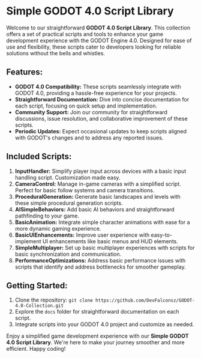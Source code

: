 # Simple GODOT 4.0 Script Library

Welcome to our straightforward **GODOT 4.0 Script Library**. This collection offers a set of practical scripts and tools to enhance your game development experience with the GODOT Engine 4.0. Designed for ease of use and flexibility, these scripts cater to developers looking for reliable solutions without the bells and whistles.

## Features:

- **GODOT 4.0 Compatibility:** These scripts seamlessly integrate with GODOT 4.0, providing a hassle-free experience for your projects.
- **Straightforward Documentation:** Dive into concise documentation for each script, focusing on quick setup and implementation.
- **Community Support:** Join our community for straightforward discussions, issue resolution, and collaborative improvement of these scripts.
- **Periodic Updates:** Expect occasional updates to keep scripts aligned with GODOT's changes and to address any reported issues.

## Included Scripts:

1. **InputHandler:** Simplify player input across devices with a basic input handling script. Customization made easy.
2. **CameraControl:** Manage in-game cameras with a simplified script. Perfect for basic follow systems and camera transitions.
3. **ProceduralGeneration:** Generate basic landscapes and levels with these simple procedural generation scripts.
4. **AISimpleBehaviors:** Add basic AI behaviors and straightforward pathfinding to your game.
5. **BasicAnimation:** Integrate simple character animations with ease for a more dynamic gaming experience.
6. **BasicUIEnhancements:** Improve user experience with easy-to-implement UI enhancements like basic menus and HUD elements.
7. **SimpleMultiplayer:** Set up basic multiplayer experiences with scripts for basic synchronization and communication.
8. **PerformanceOptimizations:** Address basic performance issues with scripts that identify and address bottlenecks for smoother gameplay.

## Getting Started:

1. Clone the repository: `git clone https://github.com/DevFalconsz/GODOT-4.0-Collection.git`
2. Explore the `docs` folder for straightforward documentation on each script.
3. Integrate scripts into your GODOT 4.0 project and customize as needed.

Enjoy a simplified game development experience with our **Simple GODOT 4.0 Script Library**. We're here to make your journey smoother and more efficient. Happy coding!
